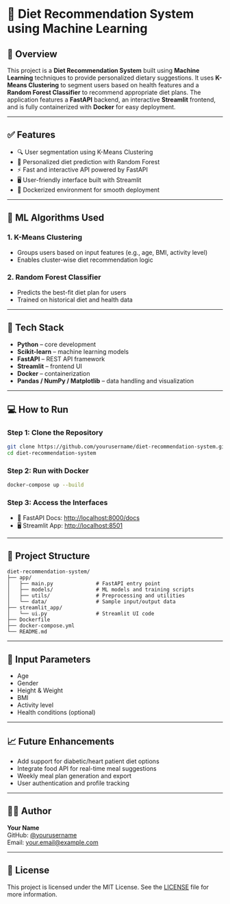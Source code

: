 # 🥗 Diet Recommendation System using Machine Learning

## 🚀 Overview

This project is a **Diet Recommendation System** built using **Machine Learning** techniques to provide personalized dietary suggestions. It uses **K-Means Clustering** to segment users based on health features and a **Random Forest Classifier** to recommend appropriate diet plans. The application features a **FastAPI** backend, an interactive **Streamlit** frontend, and is fully containerized with **Docker** for easy deployment.

---

## ✅ Features

- 🔍 User segmentation using K-Means Clustering
- 🌿 Personalized diet prediction with Random Forest
- ⚡ Fast and interactive API powered by FastAPI
- 🖥️ User-friendly interface built with Streamlit
- 🐳 Dockerized environment for smooth deployment

---

## 🧠 ML Algorithms Used

### 1. K-Means Clustering
- Groups users based on input features (e.g., age, BMI, activity level)
- Enables cluster-wise diet recommendation logic

### 2. Random Forest Classifier
- Predicts the best-fit diet plan for users
- Trained on historical diet and health data

---

## 🧰 Tech Stack

- **Python** – core development
- **Scikit-learn** – machine learning models
- **FastAPI** – REST API framework
- **Streamlit** – frontend UI
- **Docker** – containerization
- **Pandas / NumPy / Matplotlib** – data handling and visualization

---

## 💻 How to Run

### Step 1: Clone the Repository

```bash
git clone https://github.com/yourusername/diet-recommendation-system.git
cd diet-recommendation-system
```

### Step 2: Run with Docker

```bash
docker-compose up --build
```

### Step 3: Access the Interfaces

- 🚀 FastAPI Docs: [http://localhost:8000/docs](http://localhost:8000/docs)
- 🖥️ Streamlit App: [http://localhost:8501](http://localhost:8501)

---

## 📁 Project Structure

```
diet-recommendation-system/
├── app/
│   ├── main.py              # FastAPI entry point
│   ├── models/              # ML models and training scripts
│   ├── utils/               # Preprocessing and utilities
│   └── data/                # Sample input/output data
├── streamlit_app/
│   └── ui.py                # Streamlit UI code
├── Dockerfile
├── docker-compose.yml
└── README.md
```

---

## 📌 Input Parameters

- Age
- Gender
- Height & Weight
- BMI
- Activity level
- Health conditions (optional)

---

## 📈 Future Enhancements

- Add support for diabetic/heart patient diet options
- Integrate food API for real-time meal suggestions
- Weekly meal plan generation and export
- User authentication and profile tracking

---

## 🧑‍💻 Author

**Your Name**  
GitHub: [@yourusername](https://github.com/yourusername)  
Email: your.email@example.com

---

## 📄 License

This project is licensed under the MIT License. See the [LICENSE](LICENSE) file for more information.